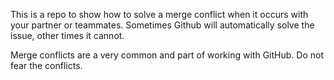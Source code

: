 This is a repo to show how to solve a merge conflict when it occurs with your partner or teammates. Sometimes Github will automatically solve the issue, other times it cannot.

Merge conflicts are a very common and part of working with GitHub. Do not fear the conflicts.
